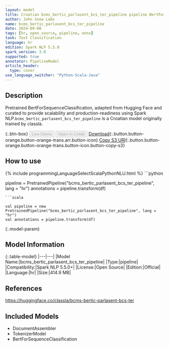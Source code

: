 ```yaml
---
layout: model
title: Croatian bcms_bertic_parlasent_bcs_ter_pipeline pipeline BertForSequenceClassification from classla
author: John Snow Labs
name: bcms_bertic_parlasent_bcs_ter_pipeline
date: 2024-09-08
tags: [hr, open_source, pipeline, onnx]
task: Text Classification
language: hr
edition: Spark NLP 5.5.0
spark_version: 3.0
supported: true
annotator: PipelineModel
article_header:
  type: cover
use_language_switcher: "Python-Scala-Java"
---
```


## Description

Pretrained BertForSequenceClassification, adapted from Hugging Face and curated to provide scalability and production-readiness using Spark NLP.`bcms_bertic_parlasent_bcs_ter_pipeline` is a Croatian model originally trained by classla.

{:.btn-box}
<button class="button button-orange" disabled>Live Demo</button>
<button class="button button-orange" disabled>Open in Colab</button>
[Download](https://s3.amazonaws.com/auxdata.johnsnowlabs.com/public/models/bcms_bertic_parlasent_bcs_ter_pipeline_hr_5.5.0_3.0_1725826074429.zip){:.button.button-orange.button-orange-trans.arr.button-icon}
[Copy S3 URI](s3://auxdata.johnsnowlabs.com/public/models/bcms_bertic_parlasent_bcs_ter_pipeline_hr_5.5.0_3.0_1725826074429.zip){:.button.button-orange.button-orange-trans.button-icon.button-copy-s3}

## How to use



<div class="tabs-box" markdown="1">
{% include programmingLanguageSelectScalaPythonNLU.html %}
```python

pipeline = PretrainedPipeline("bcms_bertic_parlasent_bcs_ter_pipeline", lang = "hr")
annotations =  pipeline.transform(df)   

```
```scala

val pipeline = new PretrainedPipeline("bcms_bertic_parlasent_bcs_ter_pipeline", lang = "hr")
val annotations = pipeline.transform(df)

```
</div>

{:.model-param}
## Model Information

{:.table-model}
|---|---|
|Model Name:|bcms_bertic_parlasent_bcs_ter_pipeline|
|Type:|pipeline|
|Compatibility:|Spark NLP 5.5.0+|
|License:|Open Source|
|Edition:|Official|
|Language:|hr|
|Size:|414.9 MB|

## References

https://huggingface.co/classla/bcms-bertic-parlasent-bcs-ter

## Included Models

- DocumentAssembler
- TokenizerModel
- BertForSequenceClassification